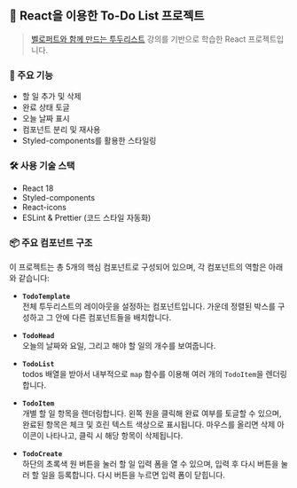 ## 📝 React을 이용한 To-Do List 프로젝트

> [벨로퍼트와 함께 만드는 투두리스트](https://react.vlpt.us/mashup-todolist/) 강의를 기반으로 학습한 React 프로젝트입니다.  

### 📌 주요 기능

- 할 일 추가 및 삭제
- 완료 상태 토글
- 오늘 날짜 표시
- 컴포넌트 분리 및 재사용
- Styled-components를 활용한 스타일링

### 🛠 사용 기술 스택

- React 18
- Styled-components
- React-icons
- ESLint & Prettier (코드 스타일 자동화)

### 📦 주요 컴포넌트 구조

이 프로젝트는 총 5개의 핵심 컴포넌트로 구성되어 있으며, 각 컴포넌트의 역할은 아래와 같습니다:

- **`TodoTemplate`**  
  전체 투두리스트의 레이아웃을 설정하는 컴포넌트입니다. 가운데 정렬된 박스를 구성하고 그 안에 다른 컴포넌트들을 배치합니다.

- **`TodoHead`**  
  오늘의 날짜와 요일, 그리고 해야 할 일의 개수를 보여줍니다.

- **`TodoList`**  
  todos 배열을 받아서 내부적으로 `map` 함수를 이용해 여러 개의 `TodoItem`을 렌더링합니다.

- **`TodoItem`**  
  개별 할 일 항목을 렌더링합니다. 왼쪽 원을 클릭해 완료 여부를 토글할 수 있으며, 완료된 항목은 체크 및 흐린 텍스트 색상으로 표시됩니다. 마우스를 올리면 삭제 아이콘이 나타나고, 클릭 시 해당 항목이 삭제됩니다.

- **`TodoCreate`**  
  하단의 초록색 원 버튼을 눌러 할 일 입력 폼을 열 수 있으며, 입력 후 다시 버튼을 눌러 할 일을 등록합니다. 다시 버튼을 누르면 입력 폼이 닫힙니다.
